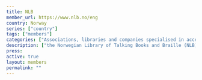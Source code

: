 ```yaml
---
title: NLB
member_url: https://www.nlb.no/eng
country: Norway 
series: ["country"] 
tags: ["members"]
categories: ["Associations, libraries and companies specialised in accessibility services"]
description: ["the Norwegian Library of Talking Books and Braille (NLB)  produces and lends out talking books and braille books."]
press:
active: true
layout: members 
permalink: ""
---
```

